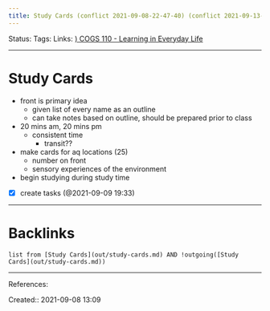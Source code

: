 ```yaml
---
title: Study Cards (conflict 2021-09-08-22-47-40) (conflict 2021-09-13-08-39-46)
---
```

Status: 
Tags: 
Links: [) COGS 110 - Learning in Everyday Life](out/-cogs-110-learning-in-everyday-life.md)
___
# Study Cards
- front is primary idea
	- given list of every name as an outline
	- can take notes based on outline, should be prepared prior to class
- 20 mins am, 20 mins pm
	- consistent time
		- transit??
- make cards for aq locations (25)
	- number on front
	- sensory experiences of the environment
- begin studying during study time
- [x] create tasks (@2021-09-09 19:33)
___
# Backlinks
```dataview
list from [Study Cards](out/study-cards.md) AND !outgoing([Study Cards](out/study-cards.md))
```
___
References:

Created:: 2021-09-08 13:09
